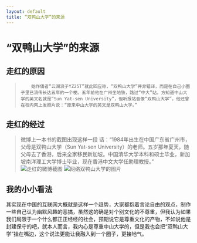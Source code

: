 ```yaml
---
layout: default
title: “双鸭山大学”的来源
---
```


# “双鸭山大学”的来源
## 走红的原因
>         始作俑者“云湖浪子YZ25T”就此回应称，“双鸭山大学”并非错译，而是在自己小圈子里已流传长达五年的一个梗。五年前他在广州坐地铁，路过“中大”站，方知道中山大学的英文名就是“Sun Yat-sen University”，但听报站音像“双鸭山大学”，他还曾在校内网上发照片说：“原来中山大学的英文是双鸭山大学。”


## 走红的经过
>微博上一本书的截图出现这样一段
话：“1984年出生在中国广东省广州市，父母是双鸭山大学（Sun Yat-sen University）的老师。五岁那年夏天，随父母去了香港，后来全家移民新加坡。中国清华大学本科和硕士毕业，新加坡南洋理工大学博士毕业，现在香港中文大学任助理教授。”
![走红的微博截图](https://gss0.bdstatic.com/-4o3dSag_xI4khGkpoWK1HF6hhy/baike/c0%3Dbaike80%2C5%2C5%2C80%2C26/sign=b2c2a958f71f4134f43a0d2c4476feaf/b999a9014c086e0609490bf008087bf40bd1cba3.jpg)
![网络双鸭山大学的图片](https://timgsa.baidu.com/timg?image&quality=80&size=b9999_10000&sec=1537862601320&di=c36524a062e269d0899b58188cf2849c&imgtype=0&src=http%3A%2F%2Fpic.eastlady.cn%2Fuploads%2Ftp%2F201706%2F9999%2F6703c6686e.jpg)



## 我的小小看法
其实现在中国的互联网大概就是这样一个趋势，大家都抱着言论自由的观点，制作一些自己认为幽默风趣的恶搞，虽然这的确是对个别文化的不尊重，但我认为如果我们局限于一个什么都正正经经的社会，预期说它是尊重文化的产物，不如说他是封建保守的吧，就本人而言，我内心是尊重中山大学的，但是我也会把“双鸭山大学”挂在嘴边，这个说法更能让我融入到一个圈子，更接地气。